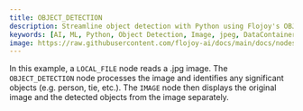 ```yaml
---
title: OBJECT_DETECTION
description: Streamline object detection with Python using Flojoy's OBJECT_DETECTION node that detects objects in the input image,and returns an 'image' DataContainer with those objects highlighted.
keywords: [AI, ML, Python, Object Detection, Image, jpeg, DataContainer]
image: https://raw.githubusercontent.com/flojoy-ai/docs/main/docs/nodes/AI_ML/OBJECT_DETECTION/OBJECT_DETECTION/examples/EX1/output.jpeg
---
```


In this example, a `LOCAL_FILE` node reads a .jpg image. The `OBJECT_DETECTION` node processes the image and identifies any significant objects (e.g. person, tie, etc.). The `IMAGE` node then displays the original image and the detected objects from the image separately.